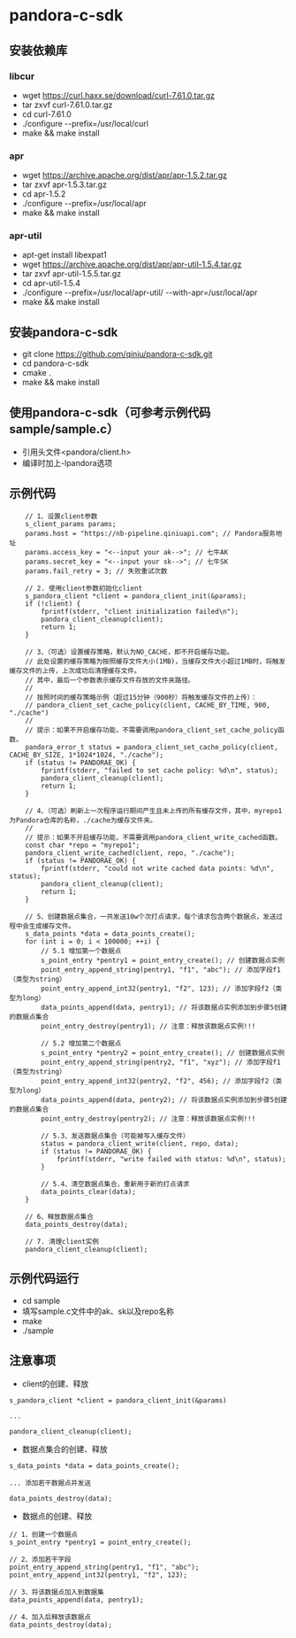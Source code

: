 # pandora-c-sdk

## 安装依赖库

### libcur
- wget https://curl.haxx.se/download/curl-7.61.0.tar.gz
- tar zxvf curl-7.61.0.tar.gz
- cd curl-7.61.0
- ./configure --prefix=/usr/local/curl
- make && make install

### apr
- wget https://archive.apache.org/dist/apr/apr-1.5.2.tar.gz
- tar zxvf apr-1.5.3.tar.gz
- cd apr-1.5.2
- ./configure --prefix=/usr/local/apr
- make && make install

### apr-util
- apt-get install libexpat1
- wget https://archive.apache.org/dist/apr/apr-util-1.5.4.tar.gz
- tar zxvf apr-util-1.5.5.tar.gz
- cd apr-util-1.5.4
- ./configure --prefix=/usr/local/apr-util/ --with-apr=/usr/local/apr
- make && make install

## 安装pandora-c-sdk
- git clone https://github.com/qiniu/pandora-c-sdk.git
- cd pandora-c-sdk
- cmake .
- make && make install

## 使用pandora-c-sdk（可参考示例代码sample/sample.c）
- 引用头文件<pandora/client.h>
- 编译时加上-lpandora选项

## 示例代码
```
    // 1、设置client参数
    s_client_params params;
    params.host = "https://nb-pipeline.qiniuapi.com"; // Pandora服务地址
    params.access_key = "<--input your ak-->"; // 七牛AK
    params.secret_key = "<--input your sk-->"; // 七牛SK
    params.fail_retry = 3; // 失败重试次数

    // 2. 使用client参数初始化client
    s_pandora_client *client = pandora_client_init(&params);
    if (!client) {
        fprintf(stderr, "client initialization failed\n");
        pandora_client_cleanup(client);
        return 1;
    }

    // 3、（可选）设置缓存策略，默认为NO_CACHE，即不开启缓存功能。
    // 此处设置的缓存策略为按照缓存文件大小(1MB)，当缓存文件大小超过1MB时，将触发缓存文件的上传，上次成功后清理缓存文件。
    // 其中，最后一个参数表示缓存文件存放的文件夹路径。
    //
    // 按照时间的缓存策略示例（超过15分钟（900秒）将触发缓存文件的上传）：
    // pandora_client_set_cache_policy(client, CACHE_BY_TIME, 900, "./cache")
    //
    // 提示：如果不开启缓存功能，不需要调用pandora_client_set_cache_policy函数。
    pandora_error_t status = pandora_client_set_cache_policy(client, CACHE_BY_SIZE, 1*1024*1024, "./cache");
    if (status != PANDORAE_OK) {
        fprintf(stderr, "failed to set cache policy: %d\n", status);
        pandora_client_cleanup(client);
        return 1;
    }

    // 4、（可选）刷新上一次程序运行期间产生且未上传的所有缓存文件，其中，myrepo1为Pandora仓库的名称，./cache为缓存文件夹。
    //
    // 提示：如果不开启缓存功能，不需要调用pandora_client_write_cached函数。
    const char *repo = "myrepo1";
    pandora_client_write_cached(client, repo, "./cache");
    if (status != PANDORAE_OK) {
        fprintf(stderr, "could not write cached data points: %d\n", status);
        pandora_client_cleanup(client);
        return 1;
    }

    // 5、创建数据点集合，一共发送10w个次打点请求，每个请求包含两个数据点，发送过程中会生成缓存文件。
    s_data_points *data = data_points_create();
    for (int i = 0; i < 100000; ++i) {
        // 5.1 增加第一个数据点
        s_point_entry *pentry1 = point_entry_create(); // 创建数据点实例
        point_entry_append_string(pentry1, "f1", "abc"); // 添加字段f1（类型为string）
        point_entry_append_int32(pentry1, "f2", 123); // 添加字段f2（类型为long）
        data_points_append(data, pentry1); // 将该数据点实例添加到步骤5创建的数据点集合
        point_entry_destroy(pentry1); // 注意：释放该数据点实例!!!

        // 5.2 增加第二个数据点
        s_point_entry *pentry2 = point_entry_create(); // 创建数据点实例
        point_entry_append_string(pentry2, "f1", "xyz"); // 添加字段f1（类型为string）
        point_entry_append_int32(pentry2, "f2", 456); // 添加字段f2（类型为long）
        data_points_append(data, pentry2); // 将该数据点实例添加到步骤5创建的数据点集合
        point_entry_destroy(pentry2); // 注意：释放该数据点实例!!!

        // 5.3、发送数据点集合（可能被写入缓存文件）
        status = pandora_client_write(client, repo, data);
        if (status != PANDORAE_OK) {
            fprintf(stderr, "write failed with status: %d\n", status);
        }

        // 5.4、清空数据点集合，重新用于新的打点请求
        data_points_clear(data);
    }

    // 6、释放数据点集合
    data_points_destroy(data);

    // 7. 清理client实例
    pandora_client_cleanup(client);
```

## 示例代码运行
- cd sample
- 填写sample.c文件中的ak、sk以及repo名称
- make
- ./sample

## 注意事项
- client的创建、释放
```
s_pandora_client *client = pandora_client_init(&params)

...

pandora_client_cleanup(client);
```

- 数据点集合的创建、释放

```
s_data_points *data = data_points_create();

... 添加若干数据点并发送

data_points_destroy(data);
```

- 数据点的创建、释放
```
// 1、创建一个数据点
s_point_entry *pentry1 = point_entry_create();

// 2、添加若干字段
point_entry_append_string(pentry1, "f1", "abc");
point_entry_append_int32(pentry1, "f2", 123);

// 3、将该数据点加入到数据集
data_points_append(data, pentry1);

// 4、加入后释放该数据点
data_points_destroy(data);
```